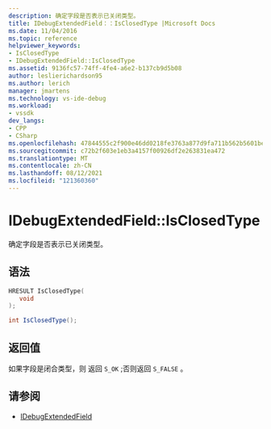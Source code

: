 ```yaml
---
description: 确定字段是否表示已关闭类型。
title: IDebugExtendedField：：IsClosedType |Microsoft Docs
ms.date: 11/04/2016
ms.topic: reference
helpviewer_keywords:
- IsClosedType
- IDebugExtendedField::IsClosedType
ms.assetid: 9136fc57-74ff-4fe4-a6e2-b137cb9d5b08
author: leslierichardson95
ms.author: lerich
manager: jmartens
ms.technology: vs-ide-debug
ms.workload:
- vssdk
dev_langs:
- CPP
- CSharp
ms.openlocfilehash: 47844555c2f900e46dd0218fe3763a877d9fa711b562b5601be8adc27a98b0a9
ms.sourcegitcommit: c72b2f603e1eb3a4157f00926df2e263831ea472
ms.translationtype: MT
ms.contentlocale: zh-CN
ms.lasthandoff: 08/12/2021
ms.locfileid: "121360360"
---
```

# <a name="idebugextendedfieldisclosedtype"></a>IDebugExtendedField::IsClosedType
确定字段是否表示已关闭类型。

## <a name="syntax"></a>语法

```cpp
HRESULT IsClosedType(
   void
);
```

```csharp
int IsClosedType();
```

## <a name="return-value"></a>返回值
 如果字段是闭合类型，则 返回 `S_OK` ;否则返回 `S_FALSE` 。

## <a name="see-also"></a>请参阅
- [IDebugExtendedField](../../../extensibility/debugger/reference/idebugextendedfield.md)
